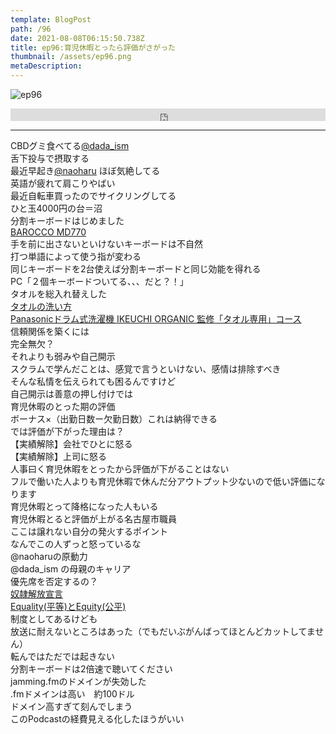 ```yaml
---
template: BlogPost
path: /96
date: 2021-08-08T06:15:50.738Z
title: ep96:育児休暇とったら評価がさがった
thumbnail: /assets/ep96.png
metaDescription:
---
```

![ep96](/assets/ep96.png)


<iframe width="100%" height="20" scrolling="no" frameborder="no" allow="autoplay" src="https://w.soundcloud.com/player/?url=https%3A//api.soundcloud.com/tracks/1102152649%3Fsecret_token%3Ds-pFk7RaotTTu&color=%23ff5500&inverse=false&auto_play=false&show_user=true"></iframe>

***


CBDグミ食べてる[@dada_ism](https://twitter.com/dada_ism)  
舌下投与で摂取する  
最近早起き[@naoharu](https://twitter.com/naoharu) 
ほぼ気絶してる  
英語が疲れて肩こりやばい  
最近自転車買ったのでサイクリングしてる  
ひと玉4000円の台＝沼  
分割キーボードはじめました   
[BAROCCO MD770](https://archisite.co.jp/products/mistel/barocco-md770/)  
手を前に出さないといけないキーボードは不自然  
打つ単語によって使う指が変わる  
同じキーボードを2台使えば分割キーボードと同じ効能を得れる  
PC「２個キーボードついてる、、、だと？！」  
タオルを総入れ替えした  
[タオルの洗い方](https://www.pfsonline.jp/html/page94.html)  
[Panasonicドラム式洗濯機 IKEUCHI ORGANIC 監修「タオル専用」コース](https://panasonic.jp/wash/products/vx/heatpump/towel.html)  
信頼関係を築くには  
完全無欠？  
それよりも弱みや自己開示  
スクラムで学んだことは、感覚で言うといけない、感情は排除すべき  
そんな私情を伝えられても困るんですけど  
自己開示は善意の押し付けでは  
育児休暇のとった期の評価  
ボーナス×（出勤日数ー欠勤日数）これは納得できる  
では評価が下がった理由は？  
【実績解除】会社でひとに怒る  
【実績解除】上司に怒る  
人事曰く育児休暇をとったから評価が下がることはない  
フルで働いた人よりも育児休暇で休んだ分アウトプット少ないので低い評価になります  
育児休暇とって降格になった人もいる  
育児休暇とると評価が上がる名古屋市職員  
ここは譲れない自分の発火するポイント  
なんでこの人ずっと怒っているな  
@naoharuの原動力  
@dada_ism の母親のキャリア  
優先席を否定するの？  
[奴隷解放宣言](https://ja.wikipedia.org/wiki/奴隷解放宣言)    
[Equality(平等)とEquity(公平)](https://note.com/helixmakimaki/n/n2328e4130d6c)  
制度としてあるけども  
放送に耐えないところはあった（でもだいぶがんばってほとんどカットしてません）  
転んではただでは起きない  
分割キーボードは2倍速で聴いてください  
jamming.fmのドメインが失効した  
.fmドメインは高い　約100ドル  
ドメイン高すぎて刻んでしまう  
このPodcastの経費見える化したほうがいい  
